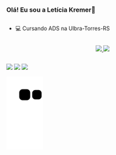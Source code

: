 ### Olá! Eu sou a Letícia Kremer👋
##
  
- :computer: Cursando ADS na Ulbra-Torres-RS

##
<div align="center">
  <a href=https://github.com/leticiakremer>
  <img height="180em" src="https://github-readme-stats.vercel.app/api?username=leticiakremer&show_icons=true&theme=dark&include_all_commits=true&count_private=true"/>
  <img height="180em" src="https://github-readme-stats.vercel.app/api/top-langs/?username=leticiakremer&layout=compact&langs_count=7&theme=dark"/>
</div>

##
 
<div> 
 <a href="https://www.linkedin.com/in/l-kremer/" target="_blank"><img src="https://img.shields.io/badge/-LinkedIn-%230077B5?style=for-the-badge&logo=linkedin&logoColor=white" target="_blank"></a> 
<a href="https://api.whatsapp.com/send?phone=5551994106732&text=Ol%C3%A1%20Let%C3%ADcia" target="_blank"><img src="https://img.shields.io/badge/WhatsApp-25D366?style=for-the-badge&logo=whatsapp&logoColor=white" target="_blank"></a>
<a href="https://www.instagram.com/leticia_kremer/" target="_blank"><img src="https://img.shields.io/badge/-Instagram-%23E4405F?style=for-the-badge&logo=instagram&logoColor=white" target="_blank"></a>
 
  ![Snake animation](https://github.com/rafaballerini/rafaballerini/blob/output/github-contribution-grid-snake.svg)
 
</div>
